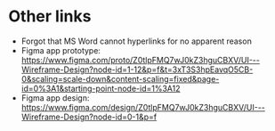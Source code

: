# Other links
- Forgot that MS Word cannot hyperlinks for no apparent reason
- Figma app prototype: https://www.figma.com/proto/Z0tlpFMQ7wJ0kZ3hguCBXV/UI---Wireframe-Design?node-id=1-12&p=f&t=3xT3S3hpEavqO5CB-0&scaling=scale-down&content-scaling=fixed&page-id=0%3A1&starting-point-node-id=1%3A12
- Figma app design: https://www.figma.com/design/Z0tlpFMQ7wJ0kZ3hguCBXV/UI---Wireframe-Design?node-id=0-1&p=f